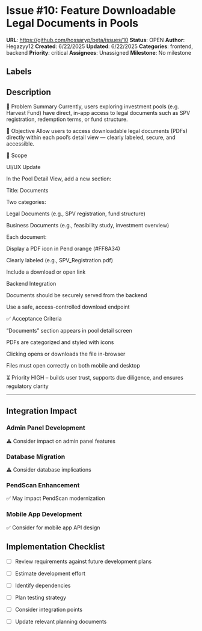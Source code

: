 # Issue #10: Feature Downloadable Legal Documents in Pools

**URL**: https://github.com/hossaryp/beta/issues/10
**Status**: OPEN
**Author**: Hegazyy12
**Created**: 6/22/2025
**Updated**: 6/22/2025
**Categories**: frontend, backend
**Priority**: critical
**Assignees**: Unassigned
**Milestone**: No milestone

## Labels


## Description
📌 Problem Summary
Currently, users exploring investment pools (e.g. Harvest Fund) have direct, in-app access to legal documents such as SPV registration, redemption terms, or fund structure. 

🎯 Objective
Allow users to access downloadable legal documents (PDFs) directly within each pool’s detail view — clearly labeled, secure, and accessible.

🧩 Scope

UI/UX Update

In the Pool Detail View, add a new section:

Title: Documents

Two categories:

Legal Documents (e.g., SPV registration, fund structure)

Business Documents (e.g., feasibility study, investment overview)

Each document:

Display a PDF icon in Pend orange (#FF8A34)

Clearly labeled (e.g., SPV_Registration.pdf)

Include a download or open link

Backend Integration

Documents should be securely served from the backend

Use a safe, access-controlled download endpoint

✅ Acceptance Criteria

“Documents” section appears in pool detail screen

PDFs are categorized and styled with icons

Clicking opens or downloads the file in-browser

Files must open correctly on both mobile and desktop

⏳ Priority
HIGH – builds user trust, supports due diligence, and ensures regulatory clarity

---

## Integration Impact

### Admin Panel Development
⚠️ Consider impact on admin panel features

### Database Migration  
⚠️ Consider database implications

### PendScan Enhancement
✅ May impact PendScan modernization

### Mobile App Development
✅ Consider for mobile app API design

## Implementation Checklist
- [ ] Review requirements against future development plans
- [ ] Estimate development effort  
- [ ] Identify dependencies
- [ ] Plan testing strategy
- [ ] Consider integration points
- [ ] Update relevant planning documents

